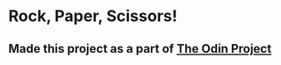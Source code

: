 # Rock, Paper, Scissors!

## Made this project as a part of [The Odin Project](https//www.theodinproject.com)
